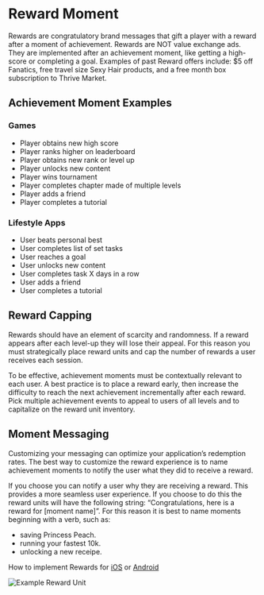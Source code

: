# Reward Moment

Rewards are congratulatory brand messages that gift a player with a reward after a moment of achievement. Rewards are NOT value exchange ads. They are implemented after an achievement moment, like getting a high-score or completing a goal. Examples of past Reward offers include: $5 off Fanatics, free travel size Sexy Hair products, and a free month box subscription to Thrive Market.


## Achievement Moment Examples

### Games

* Player obtains new high score
* Player ranks higher on leaderboard 
* Player obtains new rank or level up
* Player unlocks new content
* Player wins tournament
* Player completes chapter made of multiple levels
* Player adds a friend
* Player completes a tutorial

### Lifestyle Apps

* User beats personal best
* User completes list of set tasks
* User reaches a goal
* User unlocks new content
* User completes task X days in a row
* User adds a friend
* User completes a tutorial


## Reward Capping

Rewards should have an element of scarcity and randomness. If a reward appears after each level-up they will lose their appeal. For this reason you must strategically place reward units and cap the number of rewards a user receives each session. 

To be effective, achievement moments must be contextually relevant to each user. A best practice is to place a reward early, then increase the difficulty to reach the next achievement incrementally after each reward. Pick multiple achievement events to appeal to users of all levels and to capitalize on the reward unit inventory. 

## Moment Messaging

Customizing your messaging can optimize your application’s redemption rates. The best way to customize the reward experience is to name achievement moments to notify the user what they did to receive a reward.

If you choose you can notify a user why they are receiving a reward. This provides a more seamless user experience. If you choose to do this the reward units will have the following string: “Congratulations, here is a reward for [moment name]”. For this reason it is best to name moments beginning with a verb, such as: 

* saving Princess Peach.
* running your fastest 10k.
* unlocking a new receipe.


How to implement Rewards for [iOS](doc/ios/integration) or [Android](doc/android/integretion)

![Example Reward Unit](https://raw.github.com/tapfortap/Documentation/master/images/user-flow-reward.jpg)
